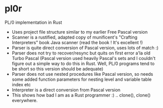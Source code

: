 # pl0r
PL/0 implementation in Rust 

- Uses project file structure similar to my earlier Free Pascal version
- Scanner is a rustified, adapted copy of munificent's "Crafting Interpreters" book Java scanner (read the book ! It's excellent !)
- Parser is quite direct conversion of Pascal version, uses lots of match :)
- Parser does not try to recover/resync but quits on first error a'la old Turbo Pascal (Pascal version used heavily Pascal's sets and I couldn't figure out a simple way to do this in Rust. Well, PL/0 programs tend to be short so this version should be adequate)
- Parser does not use nested procedures like Pascal version, so needs some added function parameters for nesting level and variable table index etc
- Interpreter is a direct conversion from Pascal version
- This shows how bad I am as a Rust programmer :) .. clone(), clone() everywhere.
